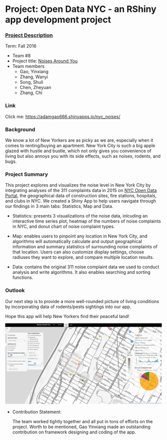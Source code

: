 # Project: Open Data NYC - an RShiny app development project
### [Project Description](doc/project2_desc.md)

Term: Fall 2016

+ Team #8
+ Project title: [Noises Around You](https://adamgao666.shinyapps.io/nyc_noises/)
+ Team members
	+ Gao, Yinxiang
	+ Zhang, Wanyi
	+ Song, Shuli
	+ Chen, Zheyuan
	+ Zhang, Chi

### Link

Click me: https://adamgao666.shinyapps.io/nyc_noises/

### Background

   We know a lot of New Yorkers are as picky as we are, especially when it comes to renting/buying an apartment. New York City is such a big apple glazed with hustle and bustle, which not only gives you convenience of living but also annoys you with its side effects, such as noises, rodents, and bugs.

### Project Summary

   This project explores and visualizes the noise level in New York City by integrating analyses of the 311 complaints data in 2015 on [NYC Open Data Portal](https://nycopendata.socrata.com/Social-Services/311-Service-Requests-from-2010-to-Present/erm2-nwe9), the geographical data of construction sites, fire stations, hospitals, and clubs in NYC. We created a Shiny App to help users navigate through our findings in 3 main tabs: Statistics, Map and Data.

   + Statistics:
   presents 3 visualizations of the noise data, inlcuding an interactive time series plot, heatmap of the numbers of noise complaints in NYC, and donut chart of noise complaint types.

   + Map:
   enables users to pinpoint any location in New York City, and algorithms will automatically calculate and output geographical information and summary statistics of surrounding noise complaints of that location. Users can also customize display settings, choose radiuses they want to explore, and compare multiple location results.

   + Data:
   contains the original 311 noise complaint data we used to conduct analysis and write algorithms. It also enables searching and sorting functions.

### Outlook
Our next step is to provide a more well-rounded picture of living conditions by incorporating data of rodents/pests sightings into our app.

Hope this app will help New Yorkers find their peaceful land!


![screenshot](doc/Screenshot_temp.png)


+ Contribution Statement:

    The team worked tightly together and all put in tons of efforts on the project. Worth to be mentioned, Gao Yinxiang made an outstanding contribution on framework designing and coding of the app.
